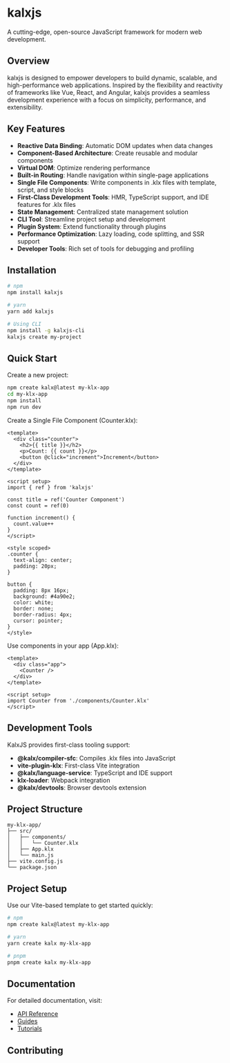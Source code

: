 # kalxjs

A cutting-edge, open-source JavaScript framework for modern web development.

## Overview

kalxjs is designed to empower developers to build dynamic, scalable, and high-performance web applications. Inspired by the flexibility and reactivity of frameworks like Vue, React, and Angular, kalxjs provides a seamless development experience with a focus on simplicity, performance, and extensibility.

## Key Features

- **Reactive Data Binding**: Automatic DOM updates when data changes
- **Component-Based Architecture**: Create reusable and modular components
- **Virtual DOM**: Optimize rendering performance
- **Built-in Routing**: Handle navigation within single-page applications
- **Single File Components**: Write components in .klx files with template, script, and style blocks
- **First-Class Development Tools**: HMR, TypeScript support, and IDE features for .klx files
- **State Management**: Centralized state management solution
- **CLI Tool**: Streamline project setup and development
- **Plugin System**: Extend functionality through plugins
- **Performance Optimization**: Lazy loading, code splitting, and SSR support
- **Developer Tools**: Rich set of tools for debugging and profiling

## Installation

```bash
# npm
npm install kalxjs

# yarn
yarn add kalxjs

# Using CLI
npm install -g kalxjs-cli
kalxjs create my-project
```

## Quick Start

Create a new project:

```bash
npm create kalx@latest my-klx-app
cd my-klx-app
npm install
npm run dev
```

Create a Single File Component (Counter.klx):

```klx
<template>
  <div class="counter">
    <h2>{{ title }}</h2>
    <p>Count: {{ count }}</p>
    <button @click="increment">Increment</button>
  </div>
</template>

<script setup>
import { ref } from 'kalxjs'

const title = ref('Counter Component')
const count = ref(0)

function increment() {
  count.value++
}
</script>

<style scoped>
.counter {
  text-align: center;
  padding: 20px;
}

button {
  padding: 8px 16px;
  background: #4a90e2;
  color: white;
  border: none;
  border-radius: 4px;
  cursor: pointer;
}
</style>
```

Use components in your app (App.klx):

```klx
<template>
  <div class="app">
    <Counter />
  </div>
</template>

<script setup>
import Counter from './components/Counter.klx'
</script>
```

## Development Tools

KalxJS provides first-class tooling support:

- **@kalx/compiler-sfc**: Compiles .klx files into JavaScript
- **vite-plugin-klx**: First-class Vite integration
- **@kalx/language-service**: TypeScript and IDE support
- **klx-loader**: Webpack integration
- **@kalx/devtools**: Browser devtools extension

## Project Structure

```
my-klx-app/
├── src/
│   ├── components/
│   │   └── Counter.klx
│   ├── App.klx
│   └── main.js
├── vite.config.js
└── package.json
```

## Project Setup

Use our Vite-based template to get started quickly:

```bash
# npm
npm create kalx@latest my-klx-app

# yarn
yarn create kalx my-klx-app

# pnpm
pnpm create kalx my-klx-app
```

## Documentation

For detailed documentation, visit:

- [API Reference](./docs/api/README.md)
- [Guides](./docs/guides/README.md)
- [Tutorials](./docs/tutorials/README.md)

## Contributing